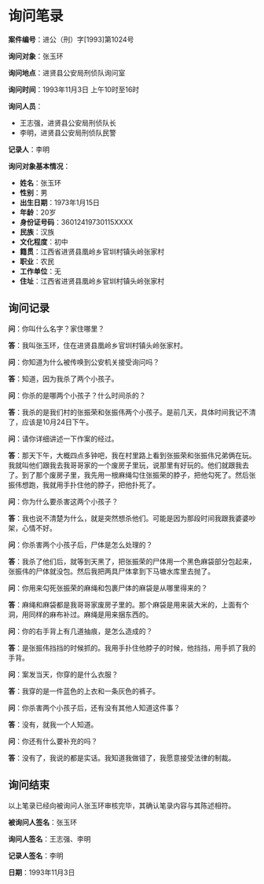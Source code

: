 # 询问笔录

**案件编号**：进公（刑）字[1993]第1024号

**询问对象**：张玉环

**询问地点**：进贤县公安局刑侦队询问室

**询问时间**：1993年11月3日 上午10时至16时

**询问人员**：
- 王志强，进贤县公安局刑侦队长
- 李明，进贤县公安局刑侦队民警

**记录人**：李明

**询问对象基本情况**：

- **姓名**：张玉环
- **性别**：男
- **出生日期**：1973年1月15日
- **年龄**：20岁
- **身份证号码**：36012419730115XXXX
- **民族**：汉族
- **文化程度**：初中
- **籍贯**：江西省进贤县凰岭乡官圳村镇头岭张家村
- **职业**：农民
- **工作单位**：无
- **住址**：江西省进贤县凰岭乡官圳村镇头岭张家村

## 询问记录

**问**：你叫什么名字？家住哪里？

**答**：我叫张玉环，住在进贤县凰岭乡官圳村镇头岭张家村。

**问**：你知道为什么被传唤到公安机关接受询问吗？

**答**：知道，因为我杀了两个小孩子。

**问**：你杀的是哪两个小孩子？什么时间杀的？

**答**：我杀的是我们村的张振荣和张振伟两个小孩子。是前几天，具体时间我记不清了，应该是10月24日下午。

**问**：请你详细讲述一下作案的经过。

**答**：那天下午，大概四点多钟吧，我在村里路上看到张振荣和张振伟兄弟俩在玩。我就叫他们跟我去我哥哥家的一个废房子里玩，说那里有好玩的。他们就跟我去了。到了那个废房子里，我先用一根麻绳勾住张振荣的脖子，把他勾死了。然后张振伟想跑，我就用手扑住他的脖子，把他扑死了。

**问**：你为什么要杀害这两个小孩子？

**答**：我也说不清楚为什么，就是突然想杀他们。可能是因为那段时间我跟我婆婆吵架，心情不好。

**问**：你杀害两个小孩子后，尸体是怎么处理的？

**答**：我杀了他们后，就等到天黑了，把张振荣的尸体用一个黑色麻袋部分包起来，张振伟的尸体就没包。然后我把两具尸体拿到下马塘水库里去抛了。

**问**：你用来勾死张振荣的麻绳和包裹尸体的麻袋是从哪里得来的？

**答**：麻绳和麻袋都是我哥哥家废房子里的。那个麻袋是用来装大米的，上面有个洞，用同样的麻布补过。麻绳是用来捆东西的。

**问**：你的右手背上有几道抽痕，是怎么造成的？

**答**：是张振伟挡挡的时候抓的。我用手扑住他脖子的时候，他挡挡，用手抓了我的手背。

**问**：案发当天，你穿的是什么衣服？

**答**：我穿的是一件蓝色的上衣和一条灰色的裤子。

**问**：你杀害两个小孩子后，还有没有其他人知道这件事？

**答**：没有，就我一个人知道。

**问**：你还有什么要补充的吗？

**答**：没有了，我说的都是实话。我知道我做错了，我愿意接受法律的制裁。

## 询问结束

以上笔录已经向被询问人张玉环审核完毕，其确认笔录内容与其陈述相符。

**被询问人签名**：张玉环

**询问人签名**：王志强、李明

**记录人签名**：李明

**日期**：1993年11月3日